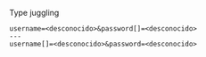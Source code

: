 
Type juggling
```
username=<desconocido>&password[]=<desconocido>
---
username[]=<desconocido>&password=<desconocido>
```